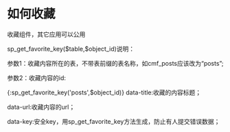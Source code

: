# 如何收藏

收藏组件，其它应用可以公用

<a href="{:U('user/favorite/do_favorite')}" class="js-favorite-btn" data-title="收藏的内容标题" data-url="收藏的内容的url" data-key="{:sp_get_favorite_key('收藏内容所在表',收藏内容的id)}"></a>

<!--如文章收藏：-->
<a href="{:U('user/favorite/do_favorite',array('id'=>$object_id))}" class="js-favorite-btn" data-title="{$post_title}" data-url="{:U('article/index',array('id'=>$tid))}" data-key="{:sp_get_favorite_key('posts',$object_id)}">
 <i class="fa fa-star-o"></i></a>
sp_get_favorite_key($table,$object_id)说明：

参数1：收藏内容所在的表，不带表前缀的表名称，如cmf_posts应该改为“posts”;

参数2：收藏内容的id:

{:sp_get_favorite_key('posts',$object_id)}
data-title:收藏的内容标题；

data-url:收藏内容的url；

data-key:安全key，用sp_get_favorite_key方法生成，防止有人提交错误数据；